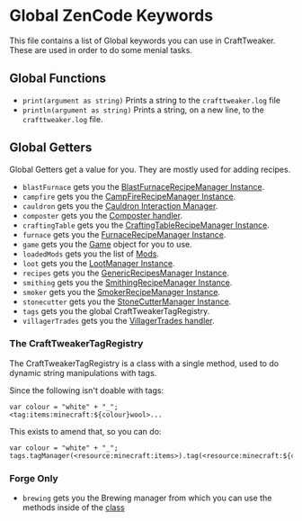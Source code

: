 # Global ZenCode Keywords 

This file contains a list of Global keywords you can use in CraftTweaker. These are used in order to do some menial tasks.

## Global Functions

- `print(argument as string)` Prints a string to the `crafttweaker.log` file
- `println(argument as string)` Prints a string, on a new line, to the `crafttweaker.log` file.

## Global Getters

Global Getters get a value for you. They are mostly used for adding recipes.

- `blastFurnace` gets you the [BlastFurnaceRecipeManager Instance](/vanilla/api/recipe/manager/BlastFurnaceRecipeManager).
- `campfire` gets you the [CampFireRecipeManager Instance](/vanilla/api/recipe/manager/CampFireRecipeManager).
- `cauldron` gets you the [Cauldron Interaction Manager](/vanilla/api/misc/Cauldron).
- `composter` gets you the [Composter handler](/vanilla/api/recipe/manager/CraftingTableRecipeManager).
- `craftingTable` gets you the [CraftingTableRecipeManager Instance](/vanilla/api/misc/Composter).
- `furnace` gets you the [FurnaceRecipeManager Instance](/vanilla/api/recipe/manager/FurnaceRecipeManager).
- `game` gets you the [Game](/vanilla/api/game/Game) object for you to use.
- `loadedMods` gets you the list of [Mods](/vanilla/api/mod/Mods).
- `loot` gets you the [LootManager Instance](/vanilla/api/loot/LootManager).
- `recipes` gets you the [GenericRecipesManager Instance](/vanilla/api/recipe/manager/GenericRecipesManager).
- `smithing` gets you the [SmithingRecipeManager Instance](/vanilla/api/recipe/manager/SmithingRecipeManager).
- `smoker` gets you the [SmokerRecipeManager Instance](/vanilla/api/recipe/manager/SmokerRecipeManager).
- `stonecutter` gets you the [StoneCutterManager Instance](/vanilla/api/recipe/manager/StoneCutterManager).
- `tags` gets you the global CraftTweakerTagRegistry.
- `villagerTrades` gets you the [VillagerTrades handler](/vanilla/api/villager/VillagerTrades).

### The CraftTweakerTagRegistry

The CraftTweakerTagRegistry is a class with a single method, used to do dynamic string manipulations with tags.

Since the following isn't doable with tags:

```zenscript
var colour = "white" + "_";
<tag:items:minecraft:${colour}wool>...
```

This exists to amend that, so you can do: 

```zenscript
var colour = "white" + "_";
tags.tagManager(<resource:minecraft:items>).tag(<resource:minecraft:${colour}wool>)
```


### Forge Only

- `brewing` gets you the Brewing manager from which you can use the methods inside of the [class](/forge/api/recipe/brewing/Brewing)
